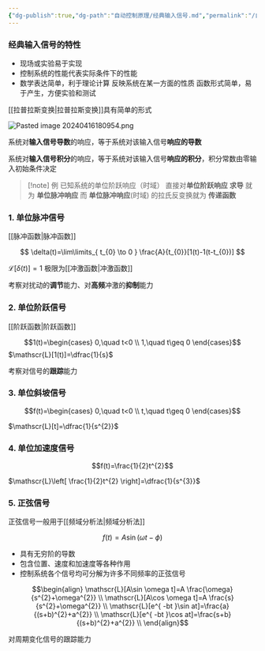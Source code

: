 ```yaml
---
{"dg-publish":true,"dg-path":"自动控制原理/经典输入信号.md","permalink":"/自动控制原理/经典输入信号/","dgPassFrontmatter":true,"noteIcon":"","created":"2024-05-21T15:20:28.627+08:00","updated":"2024-07-10T12:28:41.619+08:00"}
---
```


### 经典输入信号的特性

- 现场或实验易于实现 
- 控制系统的性能代表实际条件下的性能 
- 数学表达简单，利于理论计算
反映系统在某一方面的性质
函数形式简单，易于产生，方便实验和测试

[[拉普拉斯变换\|拉普拉斯变换]]具有简单的形式

![Pasted image 20240416180954.png](/img/user/%E5%8A%9F%E8%83%BD%E6%80%A7%E6%96%87%E4%BB%B6%E5%A4%B9/%E8%BD%BD%E5%85%A5%E7%9A%84%E5%AA%92%E4%BD%93%E8%B5%84%E6%BA%90/Pasted%20image%2020240416180954.png)

系统对**输入信号导数**的响应，等于系统对该输入信号**响应的导数**

系统对**输入信号积分**的响应，等于系统对该输入信号**响应的积分**，积分常数由零输入初始条件决定

>[!note] 例
>已知系统的单位阶跃响应（时域）
>直接对**单位阶跃响应** **求导** 就为 **单位脉冲响应**
>而 **单位脉冲响应**(时域) 的拉氏反变换就为 **传递函数**

### 1. 单位脉冲信号
[[脉冲函数\|脉冲函数]]

$$
\delta(t)=\lim\limits_{ t_{0} \to 0 } \frac{A}{t_{0}}[1(t)-1(t-t_{0})]
$$

$\mathscr{L}[\delta(t)]=1$
极限为[[冲激函数\|冲激函数]]

考察对扰动的**调节**能力、对**高频**冲激的**抑制**能力

### 2. 单位阶跃信号
[[阶跃函数\|阶跃函数]]

 $$1(t)=\begin{cases}
0,\quad t<0 \\
1,\quad t\geq 0
\end{cases}$$
$\mathscr{L}[1(t)]=\dfrac{1}{s}$

考察对信号的**跟踪**能力

### 3. 单位斜坡信号
$$f(t)=\begin{cases}
0,\quad t<0 \\
t,\quad t\geq 0
\end{cases}$$

$\mathscr{L}[t]=\dfrac{1}{s^{2}}$

### 4. 单位加速度信号
$$f(t)=\frac{1}{2}t^{2}$$


$\mathscr{L}\left[ \frac{1}{2}t^{2} \right]=\dfrac{1}{s^{3}}$

### 5. 正弦信号
正弦信号一般用于[[频域分析法\|频域分析法]]

$$
f(t)=A\sin (\omega t-\phi)
$$

- 具有无穷阶的导数
- 包含位置、速度和加速度等各种作用 
- 控制系统各个信号均可分解为许多不同频率的正弦信号 


$$\begin{align}
\mathscr{L}[A\sin \omega t]=A \frac{\omega}{s^{2}+\omega^{2}} \\
\mathscr{L}[A\cos \omega t]=A \frac{s}{s^{2}+\omega^{2}} \\ 
\mathscr{L}[e^{ -bt }\sin at]=\frac{a}{(s+b)^{2}+a^{2}} \\
\mathscr{L}[e^{ -bt }\cos at]=\frac{s+b}{(s+b)^{2}+a^{2}} \\
\end{align}$$

对周期变化信号的跟踪能力

